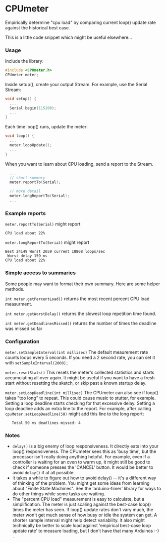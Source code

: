 # CPUmeter
Empirically determine "cpu load" by comparing current loop() update rate against the historical best case.

This is a little code snippet which might be useful elsewhere...

### Usage
Include the library:
```cpp
#include <CPUmeter.h>
CPUmeter meter;
```

Inside setup(), create your output Stream.  For example, use the Serial Stream:
```cpp
void setup() {
  ...
  Serial.begin(115200);
  ...
}
```

Each time loop() runs, update the meter:
```cpp
void loop() {
  ...
  meter.loopUpdate();
  ...
}
```

When you want to learn about CPU loading, send a report to the Stream.
```cpp
  ...
  // short summary
  meter.reportTo(Serial);

  // more detail
  meter.longReportTo(Serial);
  ...
```

### Example reports

```meter.reportTo(Serial)``` might report

```
CPU load about 22%
```

```meter.longReportTo(Serial)``` might report

```
Best 24149 Worst 2059 current 18808 loops/sec
 Worst delay 159 ms
CPU load about 22%
```

### Simple access to summaries
Some people may want to format their own summary.  Here are some helper methods.

```int meter.getPercentLoad()``` returns the most recent percent CPU load measurment.

```int meter.getWorstDelay()``` returns the slowest loop repetition time found.

```int meter.getDeadlinesMissed()``` returns the number of times the deadline was missed so far

### Configuration
```meter.setSampleInterval(int millisec)```
The default meaurement rate counts loops every 5 seconds.  If you need a 2 second rate, you can set it with ```setSampleInterval(2000);```

```meter.resetStats()```
This resets the meter's collected statistics and starts accumulating all over again.  It might be useful if you want to have a fresh start without resetting the sketch, or skip past a known startup delay.

```meter.setLoopDeadline(int millisec)```
The CPUmeter can also see if loop() takes "too long" to repeat.  This could cause music to stutter, for example.  Setting a loop deadline starts checking for that excessive delay.
Setting a loop deadline adds an extra line to the report.  For example, after calling ```cpuMeter.setLoopDeadline(50)``` might add this line to the long report:
```
   Total 50 ms deadlines missed: 4
```

### Notes

* ```delay()``` is a big enemy of loop responsiveness.  It directly eats into your loop() responsiveness.  The CPUmeter sees this as 'busy time', but the processor isn't really doing anything helpful.
For example, even if a controller is waiting for an oven to warm up, it might still be good to check if someone presses the 'CANCEL' button.
It would be better to avoid ```delay()``` if at all possible.
* It takes a while to figure out how to avoid delay() -- it's a different way of thinking of the problem.  You might get some ideas from learning about "Finite State Machines".  See the 'arduino-timer' library for ways to do other things while some tasks are waiting.
* The "percent CPU load" measurement is easy to calculate, but a simplification.  The meter is just scaling against the best-case loop() times the meter has seen.  If loop() update rates don't vary much, the meter won't get much sense of how busy or idle the system can get. A shorter sample interval might help detect variability.  It also might technically be better to scale load against 'empirical best-case loop update rate' to measure loading, but I don't have that many Arduinos :-) .
